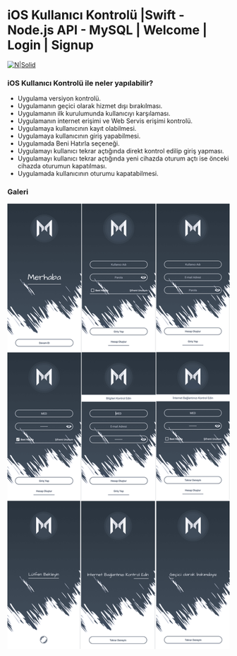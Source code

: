 # iOS Kullanıcı Kontrolü |Swift - Node.js API - MySQL | Welcome | Login | Signup

[![N|Solid](https://nodejs.org/static/images/logos/nodejs-new-pantone-black.png)](https://nodejs.org/static/images/logos/nodejs-new-pantone-black.png)


### iOS Kullanıcı Kontrolü ile neler yapılabilir?

  - Uygulama versiyon kontrolü.
  - Uygulamanın geçici olarak hizmet dışı bırakılması. 
  - Uygulamanın ilk kurulumunda kullanıcıyı karşılaması.
  - Uygulamanın internet erişimi ve Web Servis erişimi kontrolü.
  - Uygulamaya kullanıcının kayıt olabilmesi.
  - Uygulamaya kullanıcının giriş yapabilmesi.
  - Uygulamada Beni Hatırla seçeneği.
  - Uygulamayı kullanıcı tekrar açtığında direkt kontrol edilip giriş yapması.
  - Uygulamayı kullanıcı tekrar açtığında yeni cihazda oturum açtı ise önceki cihazda oturumun kapatılması.
  - Uygulamada kullanıcının oturumu kapatabilmesi.
  

### Galeri

[![N|Solid](images/galery.png)](images/galery.png)
